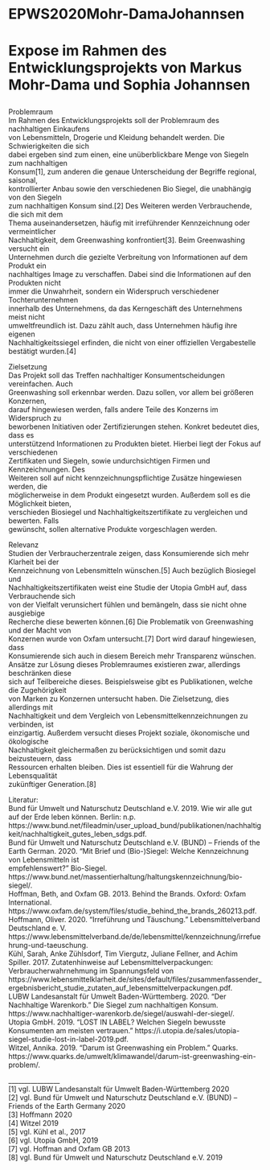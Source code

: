 # EPWS2020Mohr-DamaJohannsen

# Expose im Rahmen des Entwicklungsprojekts von Markus Mohr-Dama und Sophia Johannsen <p>

Problemraum<br>
Im Rahmen des Entwicklungsprojekts soll der Problemraum des nachhaltigen Einkaufens<br>
von Lebensmitteln, Drogerie und Kleidung behandelt werden. Die Schwierigkeiten die sich<br>
dabei ergeben sind zum einen, eine unüberblickbare Menge von Siegeln zum nachhaltigen<br>
Konsum[1], zum anderen die genaue Unterscheidung der Begriffe regional, saisonal,<br>
kontrollierter Anbau sowie den verschiedenen Bio Siegel, die unabhängig von den Siegeln<br>
zum nachhaltigen Konsum sind.[2] Des Weiteren werden Verbrauchende, die sich mit dem<br>
Thema auseinandersetzen, häufig mit irreführender Kennzeichnung oder vermeintlicher<br>
Nachhaltigkeit, dem Greenwashing konfrontiert[3]. Beim Greenwashing versucht ein<br>
Unternehmen durch die gezielte Verbreitung von Informationen auf dem Produkt ein<br>
nachhaltiges Image zu verschaffen. Dabei sind die Informationen auf den Produkten nicht<br>
immer die Unwahrheit, sondern ein Widerspruch verschiedener Tochterunternehmen<br>
innerhalb des Unternehmens, da das Kerngeschäft des Unternehmens meist nicht<br>
umweltfreundlich ist. Dazu zählt auch, dass Unternehmen häufig ihre eigenen<br>
Nachhaltigkeitssiegel erfinden, die nicht von einer offiziellen Vergabestelle bestätigt wurden.[4]
<p>
<p> 
Zielsetzung<br>
Das Projekt soll das Treffen nachhaltiger Konsumentscheidungen vereinfachen. Auch<br>
Greenwashing soll erkennbar werden. Dazu sollen, vor allem bei größeren Konzernen,<br>
darauf hingewiesen werden, falls andere Teile des Konzerns im Widerspruch zu<br>
beworbenen Initiativen oder Zertifizierungen stehen. Konkret bedeutet dies, dass es<br>
unterstützend Informationen zu Produkten bietet. Hierbei liegt der Fokus auf verschiedenen<br>
Zertifikaten und Siegeln, sowie undurchsichtigen Firmen und Kennzeichnungen. Des<br>
Weiteren soll auf nicht kennzeichnungspflichtige Zusätze hingewiesen werden, die<br>
möglicherweise in dem Produkt eingesetzt wurden. Außerdem soll es die Möglichkeit bieten,<br>
verschieden Biosiegel und Nachhaltigkeitszertifikate zu vergleichen und bewerten. Falls<br>
gewünscht, sollen alternative Produkte vorgeschlagen werden.
<p>
<p>
Relevanz<br>
Studien der Verbraucherzentrale zeigen, dass Konsumierende sich mehr Klarheit bei der<br>
Kennzeichnung von Lebensmitteln wünschen.[5] Auch bezüglich Biosiegel und<br>
Nachhaltigkeitszertifikaten weist eine Studie der Utopia GmbH auf, dass Verbrauchende sich<br>
von der Vielfalt verunsichert fühlen und bemängeln, dass sie nicht ohne ausgiebige<br>
Recherche diese bewerten können.[6] Die Problematik von Greenwashing und der Macht von<br>
Konzernen wurde von Oxfam untersucht.[7] Dort wird darauf hingewiesen, dass<br>
Konsumierende sich auch in diesem Bereich mehr Transparenz wünschen.<br>
Ansätze zur Lösung dieses Problemraumes existieren zwar, allerdings beschränken diese<br>
sich auf Teilbereiche dieses. Beispielsweise gibt es Publikationen, welche die Zugehörigkeit<br>
von Marken zu Konzernen untersucht haben. Die Zielsetzung, dies allerdings mit<br>
Nachhaltigkeit und dem Vergleich von Lebensmittelkennzeichnungen zu verbinden, ist<br>
einzigartig. Außerdem versucht dieses Projekt soziale, ökonomische und ökologische<br>
Nachhaltigkeit gleichermaßen zu berücksichtigen und somit dazu beizusteuern, dass<br>
Ressourcen erhalten bleiben. Dies ist essentiell für die Wahrung der Lebensqualität<br>
zukünftiger Generation.[8]
<p>
<p>
<p>
Literatur:<br>
Bund für Umwelt und Naturschutz Deutschland e.V. 2019. Wie wir alle gut auf der Erde leben können. Berlin: n.p.<br> https://www.bund.net/fileadmin/user_upload_bund/publikationen/nachhaltigkeit/nachhaltigkeit_gutes_leben_sdgs.pdf.<br>
Bund für Umwelt und Naturschutz Deutschland e.V. (BUND) – Friends of the Earth German. 2020. “Mit Brief und (Bio-)Siegel: Welche Kennzeichnung von Lebensmitteln ist<br> empfehlenswert?” Bio-Siegel. https://www.bund.net/massentierhaltung/haltungskennzeichnung/bio-siegel/.<br>
Hoffman, Beth, and Oxfam GB. 2013. Behind the Brands. Oxford: Oxfam International. https://www.oxfam.de/system/files/studie_behind_the_brands_260213.pdf.<br>
Hoffmann, Oliver. 2020. “Irreführung und Täuschung.” Lebensmittelverband Deutschland e. V. https://www.lebensmittelverband.de/de/lebensmittel/kennzeichnung/irrefuehrung-und-taeuschung.<br>
Kühl, Sarah, Anke Zühlsdorf, Tim Viergutz, Juliane Fellner, and Achim Spiller. 2017. Zutatenhinweise auf Lebensmittelverpackungen: Verbraucherwahrnehmung im Spannungsfeld von<br Produktaufmachung, tatsächlichen Zutatenanteilen und Aromen. N.p.: Verbraucherzentrale Bundesverbandes e.V.<br> https://www.lebensmittelklarheit.de/sites/default/files/zusammenfassender_ergebnisbericht_studie_zutaten_auf_lebensmittelverpackungen.pdf.<br>
LUBW Landesanstalt für Umwelt Baden-Württemberg. 2020. “Der Nachhaltige Warenkorb.” Die Siegel zum nachhaltigen Konsum. https://www.nachhaltiger-warenkorb.de/siegel/auswahl-der-siegel/.<br>
Utopia GmbH. 2019. “LOST IN LABEL? Welchen Siegeln bewusste Konsumenten am meisten vertrauen.” https://i.utopia.de/sales/utopia-siegel-studie-lost-in-label-2019.pdf.<br>
Witzel, Annika. 2019. “Darum ist Greenwashing ein Problem.” Quarks. https://www.quarks.de/umwelt/klimawandel/darum-ist-greenwashing-ein-problem/.<br>
<p>
<p>
<p>
<p>
<p>
________________<br>
[1] vgl. LUBW Landesanstalt für Umwelt Baden-Württemberg 2020<br>
[2] vgl. Bund für Umwelt und Naturschutz Deutschland e.V. (BUND) – Friends of the Earth Germany 2020<br>
[3] Hoffmann 2020<br>
[4] Witzel 2019<br>
[5] vgl. Kühl et al., 2017<br>
[6] vgl. Utopia GmbH, 2019<br>
[7] vgl. Hoffman and Oxfam GB 2013<br>
[8] vgl. Bund für Umwelt und Naturschutz Deutschland e.V. 2019<br>
